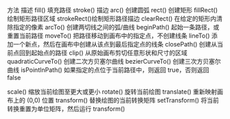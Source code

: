 方法	     描述
fill()	    填充路径
stroke()    描边
arc()	    创建圆弧
rect()	    创建矩形
fillRect()	绘制矩形路径区域
strokeRect()绘制矩形路径描边
clearRect()	在给定的矩形内清除指定的像素
arcTo()	    创建两切线之间的弧/曲线
beginPath()	起始一条路径，或重置当前路径
moveTo()	把路径移动到画布中的指定点，不创建线条
lineTo()	添加一个新点，然后在画布中创建从该点到最后指定点的线条
closePath()	创建从当前点回到起始点的路径
clip()	    从原始画布剪切任意形状和尺寸的区域
quadraticCurveTo()	创建二次方贝塞尔曲线
bezierCurveTo()	创建三次方贝塞尔曲线
isPointInPath()	如果指定的点位于当前路径中，则返回 true，否则返回 false

scale()	    缩放当前绘图至更大或更小
rotate()	旋转当前绘图
translate()	重新映射画布上的 (0,0) 位置
transform()	替换绘图的当前转换矩阵
setTransform()	将当前转换重置为单位矩阵，然后运行 transform()